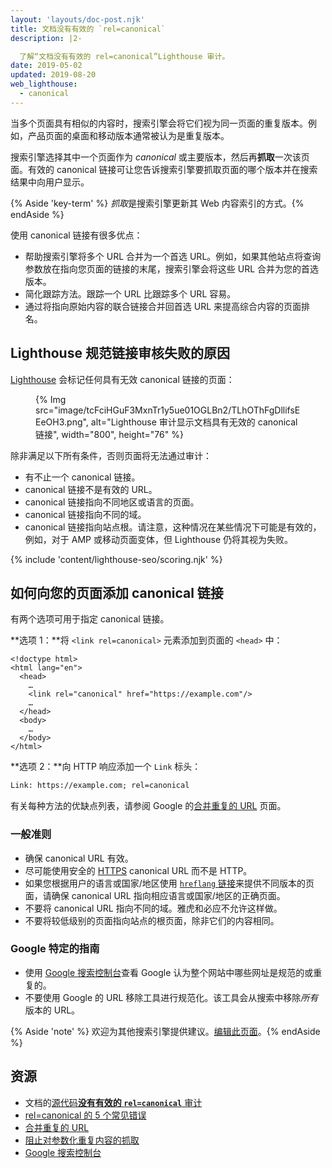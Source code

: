 ```yaml
---
layout: 'layouts/doc-post.njk'
title: 文档没有有效的 `rel=canonical`
description: |2-

  了解“文档没有有效的 rel=canonical”Lighthouse 审计。
date: 2019-05-02
updated: 2019-08-20
web_lighthouse:
  - canonical
---
```


当多个页面具有相似的内容时，搜索引擎会将它们视为同一页面的重复版本。例如，产品页面的桌面和移动版本通常被认为是重复版本。

搜索引擎选择其中一个页面作为 _canonical_ 或主要版本，然后再**抓取**一次该页面。有效的 canonical 链接可让您告诉搜索引擎要抓取页面的哪个版本并在搜索结果中向用户显示。

{% Aside 'key-term' %} *抓取*是搜索引擎更新其 Web 内容索引的方式。{% endAside %}

使用 canonical 链接有很多优点：

- 帮助搜索引擎将多个 URL 合并为一个首选 URL。例如，如果其他站点将查询参数放在指向您页面的链接的末尾，搜索引擎会将这些 URL 合并为您的首选版本。
- 简化跟踪方法。跟踪一个 URL 比跟踪多个 URL 容易。
- 通过将指向原始内容的联合链接合并回首选 URL 来提高综合内容的页面排名。

## Lighthouse 规范链接审核失败的原因

[Lighthouse](https://developers.google.com/web/tools/lighthouse/) 会标记任何具有无效 canonical 链接的页面：

<figure>{% Img src="image/tcFciHGuF3MxnTr1y5ue01OGLBn2/TLhOThFgDllifsEEeOH3.png", alt="Lighthouse 审计显示文档具有无效的 canonical 链接", width="800", height="76" %}</figure>

除非满足以下所有条件，否则页面将无法通过审计：

- 有不止一个 canonical 链接。
- canonical 链接不是有效的 URL。
- canonical 链接指向不同地区或语言的页面。
- canonical 链接指向不同的域。
- canonical 链接指向站点根。请注意，这种情况在某些情况下可能是有效的，例如，对于 AMP 或移动页面变体，但 Lighthouse 仍将其视为失败。

{% include 'content/lighthouse-seo/scoring.njk' %}

## 如何向您的页面添加 canonical 链接

有两个选项可用于指定 canonical 链接。

**选项 1：**将 `<link rel=canonical>` 元素添加到页面的 `<head>` 中：

```html/4
<!doctype html>
<html lang="en">
  <head>
    …
    <link rel="canonical" href="https://example.com"/>
    …
  </head>
  <body>
    …
  </body>
</html>
```

**选项 2：**向 HTTP 响应添加一个 `Link` 标头：

```html
Link: https://example.com; rel=canonical
```

有关每种方法的优缺点列表，请参阅 Google 的[合并重复的 URL](https://support.google.com/webmasters/answer/139066) 页面。

### 一般准则

- 确保 canonical URL 有效。
- 尽可能使用安全的 [HTTPS](https://developers.google.com/web/fundamentals/security/encrypt-in-transit/why-https) canonical URL 而不是 HTTP。
- 如果您根据用户的语言或国家/地区使用 [`hreflang` 链接](/hreflang)来提供不同版本的页面，请确保 canonical URL 指向相应语言或国家/地区的正确页面。
- 不要将 canonical URL 指向不同的域。雅虎和必应不允许这样做。
- 不要将较低级别的页面指向站点的根页面，除非它们的内容相同。

### Google 特定的指南

- 使用 [Google 搜索控制台](https://search.google.com/search-console/index)查看 Google 认为整个网站中哪些网址是规范的或重复的。
- 不要使用 Google 的 URL 移除工具进行规范化。该工具会从搜索中移除*所有*版本的 URL。

{% Aside 'note' %} 欢迎为其他搜索引擎提供建议。[编辑此页面](https://github.com/GoogleChrome/web.dev/blob/master/src/site/content/en/lighthouse-seo/canonical/index.md)。{% endAside %}

## 资源

- 文档的[源代码**没有有效的 `rel=canonical`** 审计](https://github.com/GoogleChrome/lighthouse/blob/master/lighthouse-core/audits/seo/canonical.js)
- [rel=canonical 的 5 个常见错误](https://webmasters.googleblog.com/2013/04/5-common-mistakes-with-relcanonical.html)
- [合并重复的 URL](https://support.google.com/webmasters/answer/139066)
- [阻止对参数化重复内容的抓取](https://support.google.com/webmasters/answer/6080548)
- [Google 搜索控制台](https://search.google.com/search-console/index)
